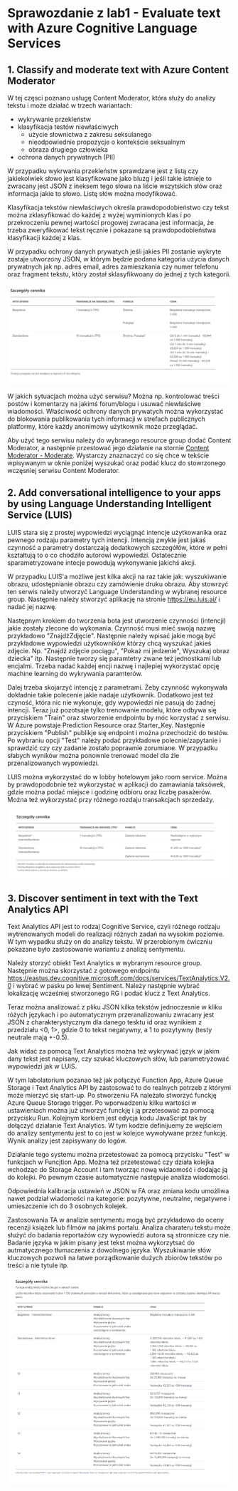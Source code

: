 # Sprawozdanie z lab1 - Evaluate text with Azure Cognitive Language Services

## 1. Classify and moderate text with Azure Content Moderator
W tej częsci poznano usługę Content Moderator, która służy do analizy tekstu i może działać w trzech wariantach:
- wykrywanie przekleństw
- klasyfikacja testów niewłaściwych
  * użycie słownictwa z zakresu seksulanego
  * nieodpowiednie propozycje o kontekście seksualnym
  * obraza drugiego człowieka
- ochrona danych prywatnych (PII)

W przypadku wykrwania przekleństw sprawdzane jest z listą czy jakiekolwiek słowo jest klasyfikowane jako bluzg i jeśli takie istnieje to zwracany jest JSON z ineksem tego słowa na liście wszytskich słów oraz informacja jakie to słowo. Listę słów można modyfikować.

Klasyfikacja tekstów niewłaściwych określa prawdopodobieństwo czy tekst można zklasyfikować do każdej z wyżej wyminionych klas i po przekroczeniu pewnej wartości progowej zwracana jest informacja, że trzeba zweryfikować tekst ręcznie i pokazane są prawdopodobieństwa klasyfikacji każdej z klas.

W przypadku ochrony danych prywatych jeśli jakies PII zostanie wykryte zostaje utworzony JSON, w którym będzie podana kategoria użycia danych prywatnych jak np. adres email, adres zamieszkania czy numer telefonu oraz fragment tekstu, który został sklasyfikwoany do jednej z tych kategorii.

![cennik Content Moderator](https://raw.githubusercontent.com/edsuch21/AI-on-Microsoft-Azure/main/pricing_Content%20Moderator.png "cenik CM")

W jakich sytuacjach można użyć serwisu? Można np. kontrolować treści postów i komentarzy na jakimś forum/blogu i usuwać niewłaściwe wiadomości. Właściwość ochrony danych prywatych można wykorzystać do blokowania publikowania tych informacji w strefach publicznych platformy, które każdy anonimowy użytkownik może przeglądać.

Aby użyć tego serwisu należy do wybranego resource group dodać Content Moderator, a następnie przestować jego działanie na stornie [Content Moderator - Moderate](https://westus.dev.cognitive.microsoft.com/docs/services/57cf753a3f9b070c105bd2c1/operations/57cf753a3f9b070868a1f66f/console). Wystarczy znaznaczyć co się chce w tekście wpisywanym w oknie poniżej wyszukać oraz podać klucz do stowrzonego wczęsniej serwisu Content Moderator.

## 2.  Add conversational intelligence to your apps by using Language Understanding Intelligent Service (LUIS)
LUIS stara się z prostej wypowiedzi wyciągnąć intencje użytkowanika oraz pewnego rodzaju parametry tych intencji. Intencją zwykle jest jakaś czynność a parametry dostarczają dodatkowych szczegółów, które w pełni kształtują to o co chodziło autorowi wypowiedzi. Ostatecznie sparametryzowane intecje powodują wykonywanie jakichś akcji.

W przypadku LUIS'a możliwe jest kilka akcji na raz takie jak: wyszukiwanie obrazu, udostępnianie obrazu czy zamówienie druku obrazu. 
Aby stowrzyć ten serwis należy utworzyć Language Understanding w wybranej resource group. Następnie należy stworzyć aplikację na stronie https://eu.luis.ai/ i nadać jej nazwę.

Następnym krokiem do tworzenia bota jest utworzenie czynności (intencji) jakie zostały zlecone do wykonania. Czynność musi mieć swoją nazwę przykładowo "ZnajdźZdjęcie". Następnie należy wpisać jakie mogą być przykładowe wypowiedzi użytkowników którzy chcą wyszukać jakieś zdjęcie. Np. "Znajdź zdjęcie pociągu", "Pokaż mi jedzenie", Wyszukaj obraz dziecka" itp.
Następnie tworzy się paramtetry zwane też jednostkami lub encjalmi. Trzeba nadać każdej encji nazwę i najlepiej wykorzystać opcję machine learning do wykrywania paramterów.

Dalej trzeba skojarzyć intencję z parametrami. Żeby czynność wykonywała dokładnie takie polecenie jakie nadaje użytkownik.
Dodatkowo jest też czyność, która nic nie wykonuje, gdy wypowiedzi nie pasują do żadnej intencji. 
Teraz już pozotsaje tylko trenowanie modelu, które odbywa się przyciskiem "Train" oraz stworzenie endpointu by móc korzystać z serwisu. W Azure powstaje Prediction Resource oraz Starter_Key. Następnie przyciskiem "Publish" publikje się endpoint i można przechodzić do testów. Po wybraniu opcji "Test" należy podać przykładowe polecnie/zapytanie i sprawdzić czy czy zadanie zostało poprawnie zorumiane.
W przypadku słabych wyników można ponownie trenować model dla źle przenalizowanych wypowiedzi.

LUIS można wykorzystać do w lobby hotelowym jako room service. Można by prawdopodobnie też wykorzystać w aplikacji do zamawiania taksówek, gdzie można podać miejsce i godzinę odbioru oraz liczbę pasażerów. Można też wykorzystać przy różnego rozdaju transakcjach sprzedaży.

![cennikUL](https://raw.githubusercontent.com/edsuch21/AI-on-Microsoft-Azure/main/cennikLU.png)

## 3. Discover sentiment in text with the Text Analytics API
Text Analytics API jest to rodzaj Cognitive Service, czyli różnego rodzaju wytrenowanych modeli do realizacji różnych zadań na wysokim poziomie. W tym wypadku służy on do analizy tekstu. W przerobionym ćwiczniu pokazane było zastosowanie wariantu z analizą sentymentu.

Należy storzyć obiekt Text Analytics w wybranym resource group. Następnie można skorzystać z gotowego endpointu https://eastus.dev.cognitive.microsoft.com/docs/services/TextAnalytics.V2.0 i wybrać w pasku po lewej Sentiment. Należy następnie wybrać lokalizację wcześniej stworzonego RG i podać klucz z Text Analytics.

Teraz można analizować z pliku JSON kilka tekstów jednoczesnie w kliku różych językach i po automatycznym przeranalizowaniu zwracany jest JSON z charakterystycznym dla danego tesktu id oraz wynikiem z przedziału <0, 1>, gdzie 0 to tekst negatywny, a 1 to pozytywny (testy neutrale mają +-0.5).

Jak widać za pomocą Text Analytics można też wykrywać język w jakim dany tekst jest napisany, czy szukać kluczowych słów, lub parametryzować wypowiedzi jak w LUIS.

W tym labolatorium pozanao też jak połączyć Function App, Azure Queue Storage i Text Analytics API by zastosować to do realnych potrzeb z którymi może mierzyć się start-up. Po stworzeniu FA należało stworzyć funckję Azure Queue Storage trigger. Po wporwadzeniu kilku wartości w ustawieniach można już utworzyć funckję i ją przetesować za pomocą przycisku Run. Kolejnym korkiem jest edycja kodu JavaScript tak by dołączyć działanie Text Analytics. W tym kodzie definijuemy że wejściem do analizy sentymentu jest to co jest w kolejce wywoływane przez funkcję. Wynik analizy jest zapisywany do logów.

Działanie tego systemu można przetestować za pomocą przycisku "Test" w funkcjach w Funcjtion App. 
Można też przetestować czy działa kolejka wchodząc do Storage Account i tam tworząc nową widaomość i dodając ją do kolejki. Po pewnym czasie automatycznie następuje analiza wiadomości.

Odpowiednia kalibracja ustawień w JSON w FA oraz zmiana kodu umożliwa nawet podział wiadomości na kategorie: pozytywne, neutralne, negatywne i umieszczenie ich do 3 osobnych kolejek.

Zastosowania TA w analizie sentymentu mogą być przykładowo do oceny recenzji książek lub filmów na jakimś portalu. Analiza charateru tekstu może służyć do badania reportażów czy wypowiedzi autora są stronnicze czy nie. Badanie języka w jakim pisany jest tekst można wykorzytsać do autmatycznego tłumaczenia z dowolnego języka. Wyszukiwanie słów kluczowych pozwoli na łatwe porządkowanie dużych zbiorów tekstów po treści a nie tytule itp.

![cennikTA](https://raw.githubusercontent.com/edsuch21/AI-on-Microsoft-Azure/main/cennikTA.png)

